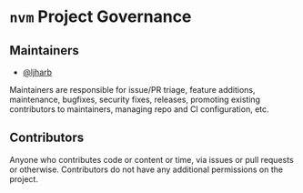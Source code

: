 # `nvm` Project Governance

## Maintainers

- [@ljharb](https://github.com/ljharb)

Maintainers are responsible for issue/PR triage, feature additions, maintenance, bugfixes, security fixes, releases, promoting existing contributors to maintainers, managing repo and CI configuration, etc.

## Contributors

Anyone who contributes code or content or time, via issues or pull requests or otherwise. Contributors do not have any additional permissions on the project.
